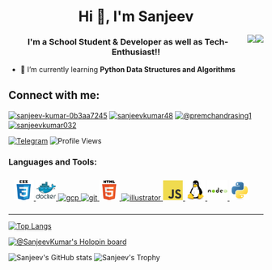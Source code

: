
<h1 align="center">Hi 👋, I'm Sanjeev</h1>
<a target="_blank">

  
<img align="right" src="https://user-images.githubusercontent.com/3369400/139447912-e0f43f33-6d9f-45f8-be46-2df5bbc91289.png#gh-dark-mode-only"/>
<img align="right" src="https://user-images.githubusercontent.com/3369400/139448065-39a229ba-4b06-434b-bc67-616e2ed80c8f.png"/>

</a>
<h3 align="center">I'm a School Student & Developer as well as Tech-Enthusiast!!</h3>

- 🌱 I’m currently learning **Python Data Structures and Algorithms**



<h2 align="left">Connect with me:</h2>


<a href="https://linkedin.com/in/sanjeev-kumar-0b3aa7245" target="blank"><img align="center" src="https://raw.githubusercontent.com/rahuldkjain/github-profile-readme-generator/master/src/images/icons/Social/linked-in-alt.svg" alt="sanjeev-kumar-0b3aa7245" height="30" width="40" /></a>
<a href="https://www.behance.net/sanjeevkumar48" target="blank"><img align="center" src="https://raw.githubusercontent.com/rahuldkjain/github-profile-readme-generator/master/src/images/icons/Social/behance.svg" alt="sanjeevkumar48" height="30" width="40" /></a>
<a href="https://www.hackerrank.com/@premchandrasing1" target="blank"><img align="center" src="https://raw.githubusercontent.com/rahuldkjain/github-profile-readme-generator/master/src/images/icons/Social/hackerrank.svg" alt="@premchandrasing1" height="30" width="40" /></a>
<a href="https://auth.geeksforgeeks.org/user/sanjeevkumar032" target="blank"><img align="center" src="https://raw.githubusercontent.com/rahuldkjain/github-profile-readme-generator/master/src/images/icons/Social/geeks-for-geeks.svg" alt="sanjeevkumar032" height="30" width="40" /></a>

[![Telegram](https://img.shields.io/badge/Telegram-DM-darkcyan)](https://t.me/Sanjeev032)
![Profile Views](https://komarev.com/ghpvc/?username=sanjeev-kumar78&label=Profile%20views&color=0e75b6&style=flat")

<h3 align="left">Languages and Tools:</h3>
<p align="left" style="padding:10px"> <a href="https://www.w3schools.com/css/" target="_blank" rel="noreferrer"> <img src="https://raw.githubusercontent.com/devicons/devicon/master/icons/css3/css3-original-wordmark.svg" alt="css3" width="40" height="40"/> </a> <a href="https://www.docker.com/" target="_blank" rel="noreferrer"> <img src="https://raw.githubusercontent.com/devicons/devicon/master/icons/docker/docker-original-wordmark.svg" alt="docker" width="40" height="40"/> </a> <a href="https://cloud.google.com" target="_blank" rel="noreferrer"> <img src="https://www.vectorlogo.zone/logos/google_cloud/google_cloud-icon.svg" alt="gcp" width="40" height="40"/> </a> <a href="https://git-scm.com/" target="_blank" rel="noreferrer"> <img src="https://www.vectorlogo.zone/logos/git-scm/git-scm-icon.svg" alt="git" width="40" height="40"/> </a> <a href="https://www.w3.org/html/" target="_blank" rel="noreferrer"> <img src="https://raw.githubusercontent.com/devicons/devicon/master/icons/html5/html5-original-wordmark.svg" alt="html5" width="40" height="40"/> </a> <a href="https://www.adobe.com/in/products/illustrator.html" target="_blank" rel="noreferrer"> <img src="https://www.vectorlogo.zone/logos/adobe_illustrator/adobe_illustrator-icon.svg" alt="illustrator" width="40" height="40"/> </a> <a href="https://developer.mozilla.org/en-US/docs/Web/JavaScript" target="_blank" rel="noreferrer"> <img src="https://raw.githubusercontent.com/devicons/devicon/master/icons/javascript/javascript-original.svg" alt="javascript" width="40" height="40"/> </a> <a href="https://www.linux.org/" target="_blank" rel="noreferrer"> <img src="https://raw.githubusercontent.com/devicons/devicon/master/icons/linux/linux-original.svg" alt="linux" width="40" height="40"/> </a> <a href="https://nodejs.org" target="_blank" rel="noreferrer"> <img src="https://raw.githubusercontent.com/devicons/devicon/master/icons/nodejs/nodejs-original-wordmark.svg" alt="nodejs" width="40" height="40"/> </a> <a href="https://www.python.org" target="_blank" rel="noreferrer"> <img src="https://raw.githubusercontent.com/devicons/devicon/master/icons/python/python-original.svg" alt="python" width="40" height="40"/> </a> </p>

***
<!--
[![spotify-github-profile](https://spotify-github-profile.vercel.app/api/view?uid=nupog2nctyd5etu9dei63zqsm&cover_image=true&theme=default)](https://github.com/sanjeev-kumar78/)
-->

[![Top Langs](https://github-readme-stats.vercel.app/api/top-langs/?username=Sanjeev-Kumar78&layout=compact&theme=radical)](https://github.com/Sanjeev-Kumar78/github-readme-stats)

[![@SanjeevKumar's Holopin board](https://holopin.io/api/user/board?user=SanjeevKumar)](https://holopin.io/@SanjeevKumar)

![Sanjeev's GitHub stats](https://github-readme-stats.vercel.app/api?username=Sanjeev-Kumar78&show_icons=true&theme=radical)
![Sanjeev's Trophy ](https://github-profile-trophy.vercel.app/?username=Sanjeev-Kumar78&theme=radical)

